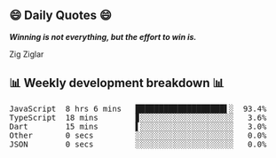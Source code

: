 ## 😄 Daily Quotes 😄

_**Winning is not everything, but the effort to win is.**_

Zig Ziglar



## 📊 Weekly development breakdown 📊

<pre>JavaScript  8 hrs 6 mins   ███████████████████▌░  93.4%
TypeScript  18 mins        ▊░░░░░░░░░░░░░░░░░░░░   3.6%
Dart        15 mins        ▌░░░░░░░░░░░░░░░░░░░░   3.0%
Other       0 secs         ░░░░░░░░░░░░░░░░░░░░░   0.0%
JSON        0 secs         ░░░░░░░░░░░░░░░░░░░░░   0.0%</pre>